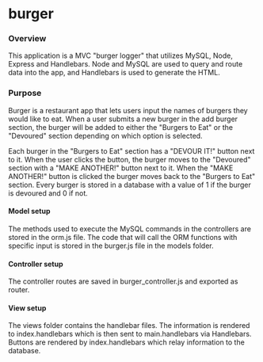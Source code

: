 # burger

### Overview
This application is a MVC "burger logger" that utilizes MySQL, Node, Express and Handlebars.  Node and MySQL are used to query and route data into the app, and Handlebars is used to generate the HTML.

### Purpose
Burger is a restaurant app that lets users input the names of burgers they would like to eat.  When a user submits a new burger in the add burger section, the burger will be added to either the "Burgers to Eat" or the "Devoured" section depending on which option is selected.

Each burger in the "Burgers to Eat" section has a "DEVOUR IT!" button next to it.  When the user clicks the button, the burger moves to the "Devoured" section with a "MAKE ANOTHER!" button next to it.  When the "MAKE ANOTHER!" button is clicked the burger moves back to the "Burgers to Eat" section.  Every burger is stored in a database with a value of 1 if the burger is devoured and 0 if not.


#### Model setup
The methods used to execute the MySQL commands in the controllers are stored in the orm.js file. The code that will call the ORM functions with specific input is stored in the burger.js file in the models folder.


#### Controller setup
The controller routes are saved in burger_controller.js and exported as router.

#### View setup
The views folder contains the handlebar files.  The information is rendered to index.handlebars which is then sent to main.handlebars via Handlebars.  Buttons are rendered by index.handlebars which relay information to the database.